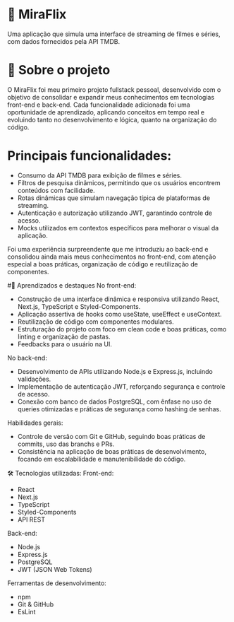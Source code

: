 # 🎥 MiraFlix
Uma aplicação que simula uma interface de streaming de filmes e séries, com dados fornecidos pela API TMDB.

# 📖 Sobre o projeto
O MiraFlix foi meu primeiro projeto fullstack pessoal, desenvolvido com o objetivo de consolidar e expandir meus conhecimentos em tecnologias front-end e back-end. Cada funcionalidade adicionada foi uma oportunidade de aprendizado, aplicando conceitos em tempo real e evoluindo tanto no desenvolvimento e lógica, quanto na organização do código.

# Principais funcionalidades:
- Consumo da API TMDB para exibição de filmes e séries.
- Filtros de pesquisa dinâmicos, permitindo que os usuários encontrem conteúdos com facilidade.
- Rotas dinâmicas que simulam navegação típica de plataformas de streaming.
- Autenticação e autorização utilizando JWT, garantindo controle de acesso.
- Mocks utilizados em contextos específicos para melhorar o visual da aplicação.

Foi uma experiência surpreendente que me introduziu ao back-end e consolidou ainda mais meus conhecimentos no front-end, com atenção especial a boas práticas, organização de código e reutilização de componentes.

#🌟 Aprendizados e destaques
No front-end:
- Construção de uma interface dinâmica e responsiva utilizando React, Next.js, TypeScript e Styled-Components.
- Aplicação assertiva de hooks como useState, useEffect e useContext.
- Reutilização de código com componentes modulares.
- Estruturação do projeto com foco em clean code e boas práticas, como linting e organização de pastas.
- Feedbacks para o usuário na UI.
  
No back-end:
- Desenvolvimento de APIs utilizando Node.js e Express.js, incluindo validações.
- Implementação de autenticação JWT, reforçando segurança e controle de acesso.
- Conexão com banco de dados PostgreSQL, com ênfase no uso de queries otimizadas e práticas de segurança como hashing de senhas.

Habilidades gerais:
- Controle de versão com Git e GitHub, seguindo boas práticas de commits, uso das branchs e PRs.
- Consistência na aplicação de boas práticas de desenvolvimento, focando em escalabilidade e manutenibilidade do código.

🛠️ Tecnologias utilizadas:
Front-end:
- React
- Next.js
- TypeScript
- Styled-Components
- API REST
  
Back-end:
- Node.js
- Express.js
- PostgreSQL
- JWT (JSON Web Tokens)
  
Ferramentas de desenvolvimento:
- npm
- Git & GitHub
- EsLint
  

